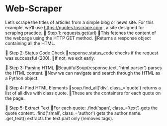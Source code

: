 # Web-Scraper
Let’s scrape the titles of articles from a simple blog or news site. For this example, we’ll use https://quotes.toscrape.com , a site designed for scraping practice.
🔹 Step 1: requests.get(url)
      🔹This fetches the content of the webpage using the HTTP GET method.
      🔹Returns a response object containing all the HTML.

🔹 Step 2: Status Code Check
      🔹response.status_code checks if the request was successful (200).
      🔹If not, we exit early.

🔹 Step 3: Parsing HTML
      🔹BeautifulSoup(response.text, 'html.parser') parses the HTML content.
      🔹Now we can navigate and search through the HTML as a Python object.

🔹 Step 4: Find HTML Elements
      🔹soup.find_all('div', class_='quote') returns a list of all divs with class quote.
      🔹These are the containers for each quote on the page.

🔹 Step 5: Extract Text
  🔹For each quote:
       .find('span', class_='text') gets the quote content.
       .find('small', class_='author') gets the author name.
       .get_text() extracts the text part only (removes tags).
